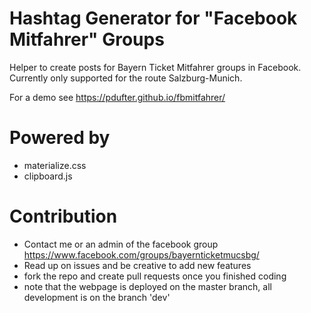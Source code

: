# Hashtag Generator for "Facebook Mitfahrer" Groups
Helper to create posts for Bayern Ticket Mitfahrer groups in Facebook.
Currently only supported for the route Salzburg-Munich.

For a demo see https://pdufter.github.io/fbmitfahrer/

# Powered by
- materialize.css
- clipboard.js

# Contribution
- Contact me or an admin of the facebook group https://www.facebook.com/groups/bayernticketmucsbg/
- Read up on issues and be creative to add new features
- fork the repo and create pull requests once you finished coding
- note that the webpage is deployed on the master branch, all development is on the branch 'dev'
